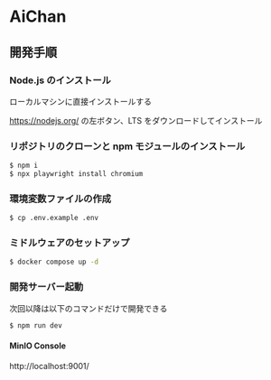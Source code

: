# AiChan

## 開発手順

### Node.js のインストール

ローカルマシンに直接インストールする

https://nodejs.org/ の左ボタン、LTS をダウンロードしてインストール

### リポジトリのクローンと npm モジュールのインストール

```sh
$ npm i
$ npx playwright install chromium
```

### 環境変数ファイルの作成

```sh
$ cp .env.example .env
```

### ミドルウェアのセットアップ

```sh
$ docker compose up -d
```

### 開発サーバー起動

次回以降は以下のコマンドだけで開発できる

```sh
$ npm run dev
```

#### MinIO Console

http://localhost:9001/
